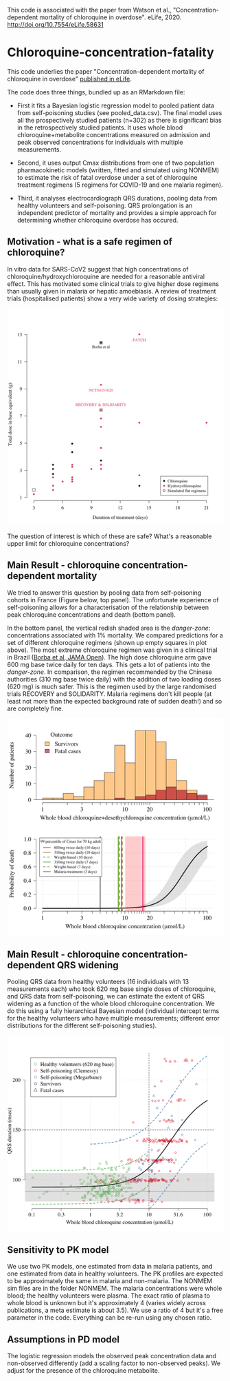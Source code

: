 This code is associated with the paper from Watson et al., "Concentration-dependent mortality of
chloroquine in overdose". eLife, 2020. http://doi.org/10.7554/eLife.58631
# Chloroquine-concentration-fatality

This code underlies the paper "Concentration-dependent mortality of chloroquine in overdose" [published in eLife](https://elifesciences.org/articles/58631).

The code does three things, bundled up as an RMarkdown file:

* First it fits a Bayesian logistic regression model to pooled patient data from self-poisoning studies (see pooled_data.csv). The final model uses all the prospectively studied patients (n=302) as there is significant bias in the retrospectively studied patients. It uses whole blood chloroquine+metabolite concentrations measured on admission and peak observed concentrations for individuals with multiple measurements.

* Second, it uses output Cmax distributions from one of two population pharmacokinetic models (written, fitted and simulated using NONMEM) to estimate the risk of fatal overdose under a set of chloroquine treatment regimens (5 regimens for COVID-19 and one malaria regimen).

* Third, it analyses electrocardiograph QRS durations, pooling data from healthy volunteers and self-poisoning. QRS prolongation is an independent predictor of mortality and provides a simple approach for determining whether chloroquine overdose has occured.

## Motivation - what is a safe regimen of chloroquine?

In vitro data for SARS-CoV2 suggest that high concentrations of chloroquine/hydroxychloroquine are needed for a reasonable antiviral effect.
This has motivated some clinical trials to give higher dose regimens than usually given in malaria or hepatic amoebiasis.
A review of treatment trials (hospitalised patients) show a very wide variety of dosing strategies:

![](Analysis_death_files/figure-html/ClinicalTrialgov-1.png)

The question of interest is which of these are safe? What's a reasonable upper limit for chloroquine concentrations?

## Main Result - chloroquine concentration-dependent mortality

We tried to answer this question by pooling data from self-poisoning cohorts in France (Figure below, top panel). The unfortunate experience of self-poisoning allows for a characterisation of the relationship between peak chloroquine concentrations and death (bottom panel). 

In the bottom panel, the vertical redish shaded area is the *danger-zone*: concentrations associated with 1\% mortality. We compared predictions for a set of different chloroquine regimens (shown up empty squares in plot above). The most extreme chloroquine regimen was given in a clinical trial in Brazil ([Borba et al, JAMA Open](https://jamanetwork.com/journals/jamanetworkopen/fullarticle/2765499)). The high dose chloroquine arm gave 600 mg base twice daily for ten days. This gets a lot of patients into the *danger-zone*.
In comparison, the regimen recommended by the Chinese authorities (310 mg base twice daily) with the addition of two loading doses (620 mg) is much safer. This is the regimen used by the large randomised trials RECOVERY and SOLIDARITY.
Malaria regimens don't kill people (at least not more than the expected background rate of sudden death!) and so are completely fine.

![](Analysis_death_files/figure-html/Fig1-1.png)

## Main Result - chloroquine concentration-dependent QRS widening

Pooling QRS data from healthy volunteers (16 individuals with 13 measurements each) who took 620 mg base single doses of chloroquine, and QRS data from self-poisoning, we can estimate the extent of QRS widening as a function of the whole blood chloroquine concentration. We do this using a fully hierarchical Bayesian model (individual intercept terms for the healthy volunteers who have multiple measurements; different error distributions for the different self-poisoning studies).

![](Analysis_QRS_files/figure-html/QRS_fit-1.png)

## Sensitivity to PK model

We use two PK models, one estimated from data in malaria patients, and one estimated from data in healthy volunteers. The PK profiles are expected to be approximately the same in malaria and non-malaria. The NONMEM sim files are in the folder NONMEM.
The malaria concentrations were whole blood; the healthy volunteers were plasma. The exact ratio of plasma to whole blood is unknown but it's approximately 4 (varies widely across publications, a meta estimate is about 3.5). We use a ratio of 4 but it's a free parameter in the code. Everything can be re-run using any chosen ratio.


## Assumptions in PD model

The logistic regression models the observed peak concentration data and non-observed differently (add a scaling factor to non-observed peaks). We adjust for the presence of the chloroquine metabolite.
